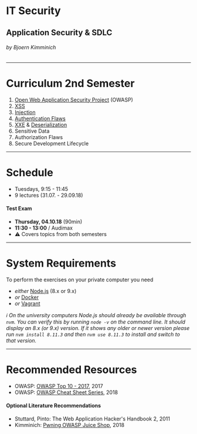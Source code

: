 <!-- $theme: gaia -->

<!-- $size: 16:9 -->

<!-- page_number: true -->

<!-- footer: Copyright (c) by Bjoern Kimminich | Licensed under CC-BY-SA 4.0 -->

# IT Security

## Application Security & SDLC

###### by Bjoern Kimminich

---

# Curriculum 2nd Semester

1. [Open Web Application Security Project](02-01-owasp.md) (OWASP)
2. [XSS](02-02-xss.md)
3. [Injection](02-03-injection.md)
4. [Authentication Flaws](02-04-authentication_flaws.md)
5. [XXE](02-05_1-xxe.md) & [Deserialization](02-05_2-deserialization.md)
6. Sensitive Data
7. Authorization Flaws
8. Secure Development Lifecycle

---

# Schedule

* Tuesdays, 9:15 - 11:45
* 9 lectures (31.07. - 29.09.18)

#### Test Exam
* **Thursday, 04.10.18** (90min)
* **11:30 - 13:00** / Audimax
* :warning: Covers topics from both semesters

---

# System Requirements

To perform the exercises on your private computer you need

* _either_ [Node.js](https://nodejs.org) (8.x or 9.x)
* _or_ [Docker](https://www.docker.com/)
* _or_ [Vagrant](https://www.vagrantup.com/)

_:information_source: On the university computers Node.js should already be available through `nvm`. You can verify this by running `node -v` on the command line. It should display an 8.x (or 9.x) version. If it shows any older or newer version please run `nvm install 8.11.3` and then `nvm use 8.11.3` to install and switch to that version._

---

# Recommended Resources

* OWASP: [OWASP Top 10 - 2017](https://www.owasp.org/images/7/72/OWASP_Top_10-2017_%28en%29.pdf.pdf), 2017
* OWASP: [OWASP Cheat Sheet Series](https://github.com/righettod/owasp-cs-book/releases/download/CI_BUILD_RELEASE/owasp-cs-book.pdf), 2018

#### Optional Literature Recommendations

* Stuttard, Pinto: The Web Application Hacker's Handbook 2, 2011
* Kimminich: [Pwning OWASP Juice Shop](https://leanpub.com/juice-shop), 2018